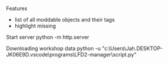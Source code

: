 Features

- list of all moddable objects and their tags
  <!-- - option to randomize mods -->
  <!-- - export/create collection -->
- highlight missing

Start server
python -m http.server

Downloading workshop data
python -u "c:\Users\Jah.DESKTOP-JK06E9D\.vscode\programs\LFD2-manager\script.py"
